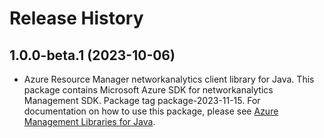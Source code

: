# Release History

## 1.0.0-beta.1 (2023-10-06)

- Azure Resource Manager networkanalytics client library for Java. This package contains Microsoft Azure SDK for networkanalytics Management SDK.  Package tag package-2023-11-15. For documentation on how to use this package, please see [Azure Management Libraries for Java](https://aka.ms/azsdk/java/mgmt).
